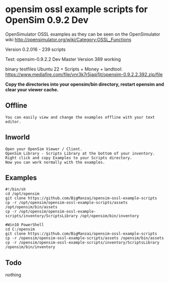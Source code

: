 # opensim ossl example scripts for OpenSim 0.9.2 Dev

OpenSimulator OSSL examples as they can be seen on the OpenSimulator wiki http://opensimulator.org/wiki/Category:OSSL_Functions

Version 0.2.016 - 239 scripts

Test: opensim-0.9.2.2 Dev Master Version 389 working

binary testfiles Ubuntu 22 + Scripts + Money + landtool:  https://www.mediafire.com/file/vnr3k7r5jaqj1jt/opensim-0.9.2.2.392.zip/file

**Copy the directories into your opensim/bin directory, restart opensim and clear your viewer cache.**

## Offline
    You can easily view and change the examples offline with your text editor.

## Inworld
    Open your OpenSim Viewer / Client.
    OpenSim Library - Scripts Library at the bottom of your inventory.
    Right click and copy Examples to your Scripts directory.
    Now you can work normally with the examples.


## Examples
    #!/bin/sh
    cd /opt/opensim
    git clone https://github.com/BigManzai/opensim-ossl-example-scripts
    cp -r /opt/opensim/opensim-ossl-example-scripts/assets /opt/opensim/bin/assets
    cp -r /opt/opensim/opensim-ossl-example-scripts/inventory/ScriptsLibrary /opt/opensim/bin/inventory

    #Win10 PowerShell
    cd C:/opensim
    git clone https://github.com/BigManzai/opensim-ossl-example-scripts
    cp -r /opensim/opensim-ossl-example-scripts/assets /opensim/bin/assets
    cp -r /opensim/opensim-ossl-example-scripts/inventory/ScriptsLibrary /opensim/bin/inventory
    
## Todo   
nothing

